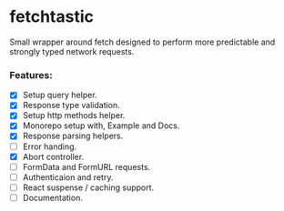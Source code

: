# fetchtastic

Small wrapper around fetch designed to perform more predictable and strongly typed network requests.

### Features:

-   [x] Setup query helper.
-   [x] Response type validation.
-   [x] Setup http methods helper.
-   [x] Monorepo setup with, Example and Docs.
-   [x] Response parsing helpers.
-   [ ] Error handing.
-   [x] Abort controller.
-   [ ] FormData and FormURL requests.
-   [ ] Authenticaion and retry.
-   [ ] React suspense / caching support.
-   [ ] Documentation.
